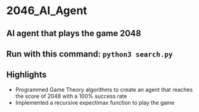 # 2046_AI_Agent
## AI agent that plays the game 2048 
## Run with this command: ```python3 search.py```
## Highlights
* Programmed Game Theory algorithms to create an agent that reaches the score of 2048 with a 100% success rate
* Implemented a recursive expectimax function to play the game
